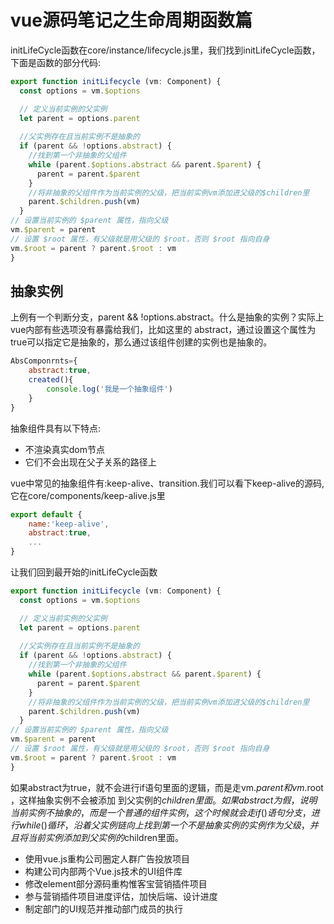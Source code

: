 # vue源码笔记之生命周期函数篇
initLifeCycle函数在core/instance/lifecycle.js里，我们找到initLifeCycle函数，下面是函数的部分代码:
```javascript
export function initLifecycle (vm: Component) {
  const options = vm.$options

  // 定义当前实例的父实例
  let parent = options.parent
  
  //父实例存在且当前实例不是抽象的
  if (parent && !options.abstract) {
  	//找到第一个非抽象的父组件
    while (parent.$options.abstract && parent.$parent) {
      parent = parent.$parent
    }
    //将非抽象的父组件作为当前实例的父级，把当前实例vm添加进父级的$children里
    parent.$children.push(vm)
  }
// 设置当前实例的 $parent 属性，指向父级
vm.$parent = parent
// 设置 $root 属性，有父级就是用父级的 $root，否则 $root 指向自身
vm.$root = parent ? parent.$root : vm
}
```
## 抽象实例
上例有一个判断分支，parent && !options.abstract。什么是抽象的实例？实际上vue内部有些选项没有暴露给我们，比如这里的
abstract，通过设置这个属性为true可以指定它是抽象的，那么通过该组件创建的实例也是抽象的。
```javascript
AbsComponrnts={
	abstract:true,
	created(){
		console.log('我是一个抽象组件')
	}
}
```
抽象组件具有以下特点:
+ 不渲染真实dom节点
+ 它们不会出现在父子关系的路径上

vue中常见的抽象组件有:keep-alive、transition.我们可以看下keep-alive的源码,它在core/components/keep-alive.js里
```javascript
export default {
	name:'keep-alive',
	abstract:true,
	...
}
```
让我们回到最开始的initLifeCycle函数
```javascript
export function initLifecycle (vm: Component) {
  const options = vm.$options

  // 定义当前实例的父实例
  let parent = options.parent
  
  //父实例存在且当前实例不是抽象的
  if (parent && !options.abstract) {
  	//找到第一个非抽象的父组件
    while (parent.$options.abstract && parent.$parent) {
      parent = parent.$parent
    }
    //将非抽象的父组件作为当前实例的父级，把当前实例vm添加进父级的$children里
    parent.$children.push(vm)
  }
// 设置当前实例的 $parent 属性，指向父级
vm.$parent = parent
// 设置 $root 属性，有父级就是用父级的 $root，否则 $root 指向自身
vm.$root = parent ? parent.$root : vm
}
```
如果abstract为true，就不会进行if语句里面的逻辑，而是走vm.$parent和vm.$root ，这样抽象实例不会被添加
到父实例的$children里面。如果abstract为假，说明当前实例不抽象的，而是一个普通的组件实例，这个时候就会
走if()语句分支，进行while()循环，沿着父实例链向上找到第一个不是抽象实例的实例作为父级，并且将当前
实例添加到父实例的$children里面。















+ 使用vue.js重构公司圈定人群广告投放项目
+ 构建公司内部两个Vue.js技术的UI组件库
+ 修改element部分源码重构惟客宝营销插件项目
+ 参与营销插件项目进度评估，加快后端、设计进度
+ 制定部门的UI规范并推动部门成员的执行